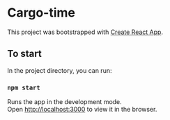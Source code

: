 # Cargo-time

This project was bootstrapped with [Create React App](https://github.com/facebook/create-react-app).

## To start

In the project directory, you can run:

### `npm start`

Runs the app in the development mode.\
Open [http://localhost:3000](http://localhost:3000) to view it in the browser.


